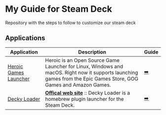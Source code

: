 # My Guide for Steam Deck

Repository with the steps to follow to customize our steam deck

## Applications


| Application                                                                           | Description                                                                                                                                                       | Guide                                 |
|---------------------------------------------------------------------------------------|-------------------------------------------------------------------------------------------------------------------------------------------------------------------|---------------------------------------|
| [Heroic Games Launcher](https://github.com/Heroic-Games-Launcher/HeroicGamesLauncher) | Heroic is an Open Source Game Launcher for Linux, Windows and macOS. Right now it supports launching games from the Epic Games Store, GOG Games and Amazon Games. | [➡️](./HeroicGamesLauncher/README.md) |
| [Decky Loader](https://github.com/SteamDeckHomebrew/decky-loader)                     | [**Offical web site**](https://decky.xyz/) :: Decky Loader is a homebrew plugin launcher for the Steam Deck.                                                      | [➡️](./DeckyLoader/README.md)         |
